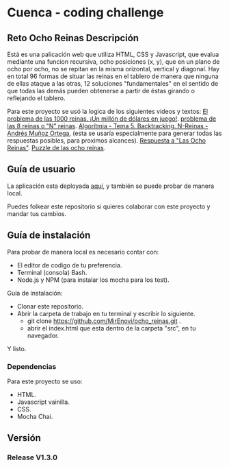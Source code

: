 
# Cuenca - coding challenge

## Reto Ocho Reinas Descripción

Está es una palicación web que utiliza HTML, CSS y Javascript, que evalua mediante una funcion recursiva, ocho posiciones (x, y), que en un plano de ocho por ocho, no se repitan en la misma orizontal, vertical y diagonal.
Hay en total 96 formas de situar las reinas en el tablero de manera que ninguna de ellas ataque a las otras, 12 soluciones "fundamentales" en el sentido de que todas las demás pueden obtenerse a partir de éstas girando o reflejando el tablero.

Para este proyecto se usó la logica de los siguientes videos y textos:
[El problema de las 1000 reinas. ¡Un millón de dólares en juego!](https://www.youtube.com/watch?v=WOZ4wDt-iYA).
[problema de las 8 reinas o "N" reinas](https://www.youtube.com/watch?v=kORojPB_UyE).
[Algorítmia - Tema 5. Backtracking. N-Reinas - Andrés Muñoz Ortega](https://www.youtube.com/watch?v=XQYGwKiqV3Y), (esta se usaría especialmente para generar todas las respuestas posibles, para proximos alcances).
[Respuesta a "Las Ocho Reinas"](http://ende.cc/agujero/juegos/8reinas_R.html).
[Puzzle de las ocho reinas](https://ilovemedia.es/ocho-reinas/).


## Guía de usuario

La aplicación esta deployada [aquí](https://mirenovi.github.io/ocho_reinas/src/), y también se puede probar de manera local.

Puedes folkear este repositorio si quieres colaborar con este proyecto y mandar tus cambios.


## Guía de instalación

Para probar de manera local es necesario contar con:
- El editor de codigo de tu preferencia.
- Terminal (consola) Bash.
- Node.js y NPM (para instalar los mocha para los test).


Guía de instalación:

- Clonar este repositorio.
- Abrir la carpeta de trabajo en tu terminal y escribir lo siguiente.
    - git clone https://github.com/MirEnovi/ocho_reinas.git .
    - abrir el index.html que esta dentro de la carpeta "src", en tu navegador.

Y listo.

### Dependencias

Para este proyecto se uso:
- HTML.
- Javascript vainilla.
- CSS.
- Mocha Chai.


## Versión

### Release V1.3.0
